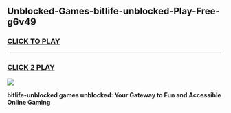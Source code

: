 
## Unblocked-Games-bitlife-unblocked-Play-Free-g6v49
<h3>
<a href="https://premium76.site?title=bitlife-unblocked&ref=10A">CLICK TO PLAY</a></h3>
<hr>

<h3>
<a href="https://premium76.site?title=bitlife-unblocked&ref=10A">CLICK 2 PLAY</a>
  
</h3>

<a href="https://premium76.site?title=bitlife-unblocked&ref=10A"><img src="https://clearcache.store/games.png"></a>


**bitlife-unblocked games unblocked: Your Gateway to Fun and Accessible Online Gaming**
